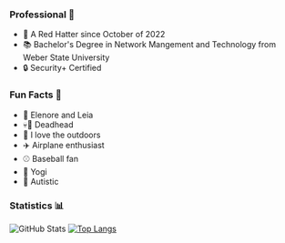### Professional :briefcase:

- :office: A Red Hatter since October of 2022
- :books: Bachelor's Degree in Network Mangement and Technology from Weber State University
- :lock: Security+ Certified

### Fun Facts :grimacing:

- :dog: Elenore and Leia
- :skull::rose: Deadhead
- :evergreen_tree: I love the outdoors
- :airplane: Airplane enthusiast
- :baseball: Baseball fan
- :bow: Yogi
- :sunflower: Autistic

### Statistics :bar_chart:

![GitHub Stats](https://github-readme-stats.vercel.app/api?username=calebevans)
[![Top Langs](https://github-readme-stats.vercel.app/api/top-langs/?username=calebevans)](https://github.com/anuraghazra/github-readme-stats)
